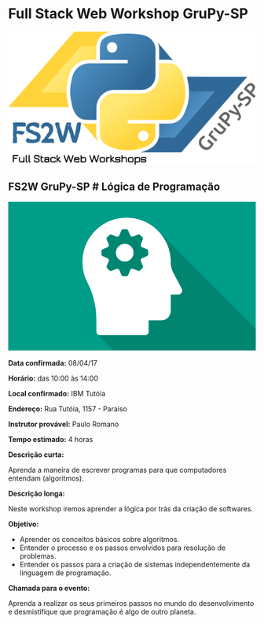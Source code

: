 # Full Stack Web Workshop GruPy-SP

![fs2w](img/fs2w.png)

## FS2W GruPy-SP # Lógica de Programação

![git](img/logic.png)

**Data confirmada:** 08/04/17

**Horário:** das 10:00 às 14:00

**Local confirmado:** IBM Tutóia

**Endereço:** Rua Tutóia, 1157 - Paraíso

**Instrutor provável:** Paulo Romano

**Tempo estimado:** 4 horas

**Descrição curta:**

Aprenda a maneira de escrever programas para que computadores entendam (algoritmos).

**Descrição longa:**

Neste workshop iremos aprender a lógica por trás da criação de softwares.

**Objetivo:**

* Aprender os conceitos básicos sobre algoritmos.
* Entender o processo e os passos envolvidos para resolução de problemas.
* Entender os passos para a criação de sistemas independentemente da linguagem de programação.

**Chamada para o evento:**

Aprenda a realizar os seus primeiros passos no mundo do desenvolvimento e desmistifique que programação é algo de outro planeta.

